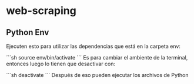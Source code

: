 # web-scraping
## Python Env
Ejecuten esto para utilizar las dependencias que está en la carpeta env:

´´´sh
source env/bin/activate
´´´
Es para cambiar el ambiente de la terminal, entonces luego lo tienen que desactivar con:

´´´sh
deactivate
´´´
Después de eso pueden ejecutar los archivos de Python
